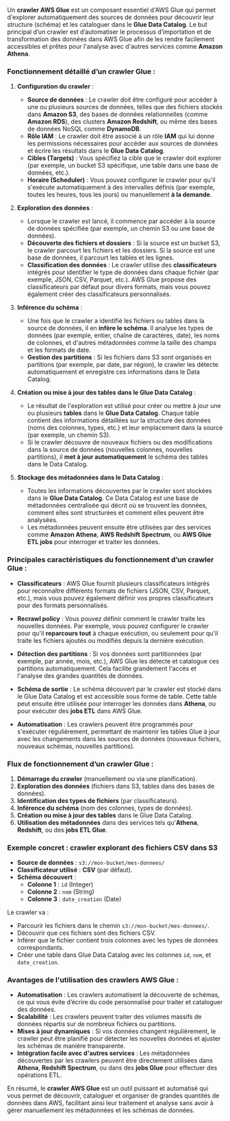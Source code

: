 Un **crawler AWS Glue** est un composant essentiel d'AWS Glue qui permet d'explorer automatiquement des sources de données pour découvrir leur structure (schéma) et les cataloguer dans le **Glue Data Catalog**. Le but principal d’un crawler est d’automatiser le processus d’importation et de transformation des données dans AWS Glue afin de les rendre facilement accessibles et prêtes pour l'analyse avec d'autres services comme **Amazon Athena**.

### Fonctionnement détaillé d’un **crawler Glue** :

1. **Configuration du crawler** :
   - **Source de données** : Le crawler doit être configuré pour accéder à une ou plusieurs sources de données, telles que des fichiers stockés dans **Amazon S3**, des bases de données relationnelles (comme **Amazon RDS**), des clusters **Amazon Redshift**, ou même des bases de données NoSQL comme **DynamoDB**.
   - **Rôle IAM** : Le crawler doit être associé à un rôle **IAM** qui lui donne les permissions nécessaires pour accéder aux sources de données et écrire les résultats dans le **Glue Data Catalog**.
   - **Cibles (Targets)** : Vous spécifiez la cible que le crawler doit explorer (par exemple, un bucket S3 spécifique, une table dans une base de données, etc.).
   - **Horaire (Scheduler)** : Vous pouvez configurer le crawler pour qu'il s'exécute automatiquement à des intervalles définis (par exemple, toutes les heures, tous les jours) ou manuellement **à la demande**.

2. **Exploration des données** :
   - Lorsque le crawler est lancé, il commence par accéder à la source de données spécifiée (par exemple, un chemin S3 ou une base de données). 
   - **Découverte des fichiers et dossiers** : Si la source est un bucket S3, le crawler parcourt les fichiers et les dossiers. Si la source est une base de données, il parcourt les tables et les lignes.
   - **Classification des données** : Le crawler utilise des **classificateurs** intégrés pour identifier le type de données dans chaque fichier (par exemple, JSON, CSV, Parquet, etc.). AWS Glue propose des classificateurs par défaut pour divers formats, mais vous pouvez également créer des classificateurs personnalisés.

3. **Inférence du schéma** :
   - Une fois que le crawler a identifié les fichiers ou tables dans la source de données, il en **infère le schéma**. Il analyse les types de données (par exemple, entier, chaîne de caractères, date), les noms de colonnes, et d'autres métadonnées comme la taille des champs et les formats de date.
   - **Gestion des partitions** : Si les fichiers dans S3 sont organisés en partitions (par exemple, par date, par région), le crawler les détecte automatiquement et enregistre ces informations dans le Data Catalog.

4. **Création ou mise à jour des tables dans le Glue Data Catalog** :
   - Le résultat de l'exploration est utilisé pour créer ou mettre à jour une ou plusieurs **tables** dans le **Glue Data Catalog**. Chaque table contient des informations détaillées sur la structure des données (noms des colonnes, types, etc.) et leur emplacement dans la source (par exemple, un chemin S3).
   - Si le crawler découvre de nouveaux fichiers ou des modifications dans la source de données (nouvelles colonnes, nouvelles partitions), il **met à jour automatiquement** le schéma des tables dans le Data Catalog.

5. **Stockage des métadonnées dans le Data Catalog** :
   - Toutes les informations découvertes par le crawler sont stockées dans le **Glue Data Catalog**. Ce Data Catalog est une base de métadonnées centralisée qui décrit où se trouvent les données, comment elles sont structurées et comment elles peuvent être analysées.
   - Les métadonnées peuvent ensuite être utilisées par des services comme **Amazon Athena**, **AWS Redshift Spectrum**, ou **AWS Glue ETL jobs** pour interroger et traiter les données.

### Principales caractéristiques du fonctionnement d’un crawler Glue :

- **Classificateurs** : AWS Glue fournit plusieurs classificateurs intégrés pour reconnaître différents formats de fichiers (JSON, CSV, Parquet, etc.), mais vous pouvez également définir vos propres classificateurs pour des formats personnalisés.
  
- **Recrawl policy** : Vous pouvez définir comment le crawler traite les nouvelles données. Par exemple, vous pouvez configurer le crawler pour qu'il **reparcours tout** à chaque exécution, ou seulement pour qu'il traite les fichiers ajoutés ou modifiés depuis la dernière exécution.

- **Détection des partitions** : Si vos données sont partitionnées (par exemple, par année, mois, etc.), AWS Glue les détecte et catalogue ces partitions automatiquement. Cela facilite grandement l'accès et l'analyse des grandes quantités de données.

- **Schéma de sortie** : Le schéma découvert par le crawler est stocké dans le Glue Data Catalog et est accessible sous forme de table. Cette table peut ensuite être utilisée pour interroger les données dans **Athena**, ou pour exécuter des **jobs ETL** dans AWS Glue.

- **Automatisation** : Les crawlers peuvent être programmés pour s'exécuter régulièrement, permettant de maintenir les tables Glue à jour avec les changements dans les sources de données (nouveaux fichiers, nouveaux schémas, nouvelles partitions).

### Flux de fonctionnement d’un crawler Glue :

1. **Démarrage du crawler** (manuellement ou via une planification).
2. **Exploration des données** (fichiers dans S3, tables dans des bases de données).
3. **Identification des types de fichiers** (par classificateurs).
4. **Inférence du schéma** (nom des colonnes, types de données).
5. **Création ou mise à jour des tables** dans le Glue Data Catalog.
6. **Utilisation des métadonnées** dans des services tels qu'**Athena**, **Redshift**, ou des **jobs ETL Glue**.

### Exemple concret : crawler explorant des fichiers CSV dans S3

- **Source de données** : `s3://mon-bucket/mes-donnees/`
- **Classificateur utilisé** : **CSV** (par défaut).
- **Schéma découvert** :
  - **Colonne 1** : `id` (Integer)
  - **Colonne 2** : `nom` (String)
  - **Colonne 3** : `date_creation` (Date)

Le crawler va :
- Parcourir les fichiers dans le chemin `s3://mon-bucket/mes-donnees/`.
- Découvrir que ces fichiers sont des fichiers CSV.
- Inférer que le fichier contient trois colonnes avec les types de données correspondants.
- Créer une table dans Glue Data Catalog avec les colonnes `id`, `nom`, et `date_creation`.

### Avantages de l'utilisation des crawlers AWS Glue :
- **Automatisation** : Les crawlers automatisent la découverte de schémas, ce qui vous évite d’écrire du code personnalisé pour traiter et cataloguer des données.
- **Scalabilité** : Les crawlers peuvent traiter des volumes massifs de données répartis sur de nombreux fichiers ou partitions.
- **Mises à jour dynamiques** : Si vos données changent régulièrement, le crawler peut être planifié pour détecter les nouvelles données et ajuster les schémas de manière transparente.
- **Intégration facile avec d'autres services** : Les métadonnées découvertes par les crawlers peuvent être directement utilisées dans **Athena**, **Redshift Spectrum**, ou dans des **jobs Glue** pour effectuer des opérations ETL.

En résumé, le **crawler AWS Glue** est un outil puissant et automatisé qui vous permet de découvrir, cataloguer et organiser de grandes quantités de données dans AWS, facilitant ainsi leur traitement et analyse sans avoir à gérer manuellement les métadonnées et les schémas de données.
